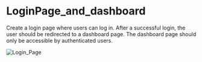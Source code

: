 # LoginPage_and_dashboard
Create a login page where users can log in. After a successful login, the user should be redirected to a dashboard page. The dashboard page should only be accessible by authenticated users.

![Login_Page](https://github.com/gauravsingh112/LoginPage_and_dashboard/assets/129499661/4d888f25-8fa4-48c7-9829-0b27b25b66e4)
